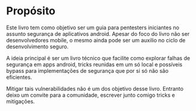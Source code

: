 # Propósito

Este livro tem como objetivo ser um guia para pentesters iniciantes no assunto segurança de aplicativos android. Apesar do foco do livro não ser desenvolvedores mobile, o mesmo ainda pode ser um auxilio no ciclo de desenvolvimento seguro.

A ideia principal é ser um livro técnico que facilite como explorar falhas de segurança em apps android, tricks reunidas em um só local e possíveis bypass para implementações de segurança que por si só não são eficientes.

Mitigar tais vulnerabilidades não é um dos  objetivo desse livro. Entranto deixo um convite para a comunidade, escrever junto comigo tricks e mitigações.

